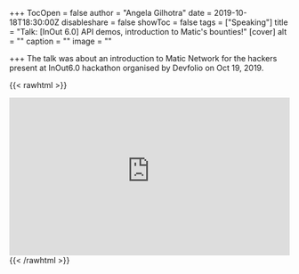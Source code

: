 +++
TocOpen = false
author = "Angela Gilhotra"
date = 2019-10-18T18:30:00Z
disableshare = false
showToc = false
tags = ["Speaking"]
title = "Talk: [InOut 6.0] API demos, introduction to Matic's bounties!"
[cover]
alt = ""
caption = ""
image = ""

+++
The talk was about an introduction to Matic Network for the hackers present at InOut6.0 hackathon organised by Devfolio on Oct 19, 2019.


{{< rawhtml >}}
<div style=position:relative;padding-bottom:56.25%;height:0;overflow:hidden>
    <iframe src="https://www.youtube-nocookie.com/embed/kGUM8XhN9Pk?start=763" style=position:absolute;top:0;left:0;width:100%;height:100%;border:0 frameborder="0" allow="accelerometer; autoplay; clipboard-write; encrypted-media; gyroscope; picture-in-picture" allowfullscreen></iframe>
</div>
{{< /rawhtml >}}

<!-- {{< youtube id="kGUM8XhN9Pk" >}} -->
